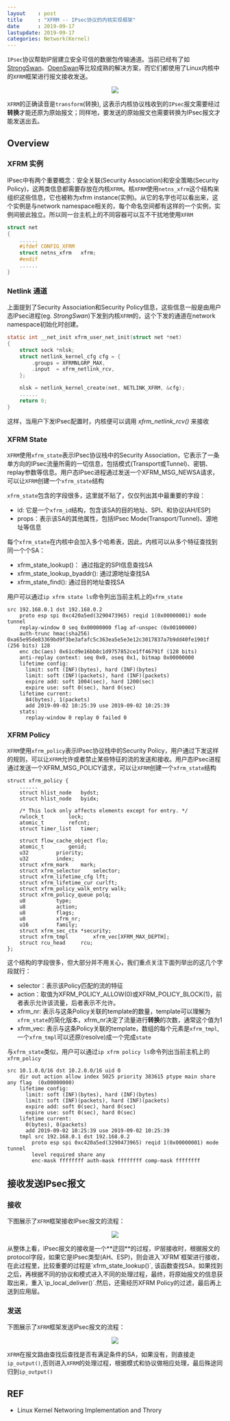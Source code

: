 ```yaml
---
layout    : post
title     : "XFRM -- IPsec协议的内核实现框架"
date      : 2019-09-17
lastupdate: 2019-09-17
categories: Network(Kernel)
---
```


`IPsec`协议帮助IP层建立安全可信的数据包传输通道。当前已经有了如[StrongSwan](https://www.strongswan.org)、[OpenSwan](https://openswan.org/)等比较成熟的解决方案，而它们都使用了Linux内核中的`XFRM`框架进行报文接收发送。

<p align="center"><img src="/assets/img/IPsec-xfrm/strongswan.png"></p>

`XFRM`的正确读音是`transform`(转换), 这表示内核协议栈收到的`IPsec`报文需要经过**转换**才能还原为原始报文；同样地，要发送的原始报文也需要转换为IPsec报文才能发送出去。

## Overview

### XFRM 实例

IPsec中有两个重要概念：安全关联(Security Association)和安全策略(Security Policy)，这两类信息都需要存放在内核`XFRM`。核`XFRM`使用`netns_xfrm`这个结构来组织这些信息，它也被称为xfrm instance(实例)。从它的名字也可以看出来，这个实例是与network namespace相关的，每个命名空间都有这样的一个实例，实例间彼此独立。所以同一台主机上的不同容器可以互不干扰地使用`XFRM`

```c
struct net
{
    ......
    #ifdef CONFIG_XFRM
    struct netns_xfrm	xfrm;
    #endif 
    ......
}
```

### Netlink 通道

上面提到了Security Association和Security Policy信息，这些信息一般是由用户态IPsec进程(eg. *StrongSwan*)下发到内核`XFRM`的，这个下发的通道在network namespace初始化时创建。

```c
static int __net_init xfrm_user_net_init(struct net *net)
{
    struct sock *nlsk;
    struct netlink_kernel_cfg cfg = {
        .groups	= XFRMNLGRP_MAX,
        .input	= xfrm_netlink_rcv,
    };

    nlsk = netlink_kernel_create(net, NETLINK_XFRM, &cfg);
    ......
    return 0;
}
```

这样，当用户下发IPsec配置时，内核便可以调用 *xfrm_netlink_rcv()* 来接收

### XFRM State

`XFRM`使用`xfrm_state`表示IPsec协议栈中的Security Association，它表示了一条单方向的IPsec流量所需的一切信息，包括模式(Transport或Tunnel)、密钥、replay参数等信息。用户态IPsec进程通过发送一个XFRM_MSG_NEWSA请求，可以让`XFRM`创建一个`xfrm_state`结构

`xfrm_state`包含的字段很多，这里就不贴了，仅仅列出其中最重要的字段：

- id: 它是一个`xfrm_id`结构，包含该SA的目的地址、SPI、和协议(AH/ESP) 
- props：表示该SA的其他属性，包括IPsec Mode(Transport/Tunnel)、源地址等信息

每个`xfrm_state`在内核中会加入多个哈希表，因此，内核可以从多个特征查找到同一个个SA：

- xfrm_state_lookup()： 通过指定的SPI信息查找SA
- xfrm_state_lookup_byaddr(): 通过源地址查找SA
- xfrm_state_find(): 通过目的地址查找SA

用户可以通过`ip xfrm state ls`命令列出当前主机上的`xfrm_state`
```shell
src 192.168.0.1 dst 192.168.0.2
    proto esp spi 0xc420a5ed(3290473965) reqid 1(0x00000001) mode tunnel
    replay-window 0 seq 0x00000000 flag af-unspec (0x00100000)
    auth-trunc hmac(sha256) 0xa65e95de83369bd9f3be3afafc5c363ea5e5e3e12c3017837a7b9dd40fe1901f (256 bits) 128
    enc cbc(aes) 0x61cd9e16bb8c1d9757852ce1ff46791f (128 bits)
    anti-replay context: seq 0x0, oseq 0x1, bitmap 0x00000000
    lifetime config:
      limit: soft (INF)(bytes), hard (INF)(bytes)
      limit: soft (INF)(packets), hard (INF)(packets)
      expire add: soft 1004(sec), hard 1200(sec)
      expire use: soft 0(sec), hard 0(sec)
    lifetime current:
      84(bytes), 1(packets)
      add 2019-09-02 10:25:39 use 2019-09-02 10:25:39
    stats:
      replay-window 0 replay 0 failed 0
```

### XFRM Policy

`XFRM`使用`xfrm_policy`表示IPsec协议栈中的Security Policy，用户通过下发这样的规则，可以让`XFRM`允许或者禁止某些特征的流的发送和接收。用户态IPsec进程通过发送一个XFRM_MSG_POLICY请求，可以让`XFRM`创建一个`xfrm_state`结构

```
struct xfrm_policy {
    ......
    struct hlist_node	bydst;
    struct hlist_node	byidx;

    /* This lock only affects elements except for entry. */
    rwlock_t		lock;
    atomic_t		refcnt;
    struct timer_list	timer;

    struct flow_cache_object flo;
    atomic_t		genid;
    u32			priority;
    u32			index;
    struct xfrm_mark	mark;
    struct xfrm_selector	selector;
    struct xfrm_lifetime_cfg lft;
    struct xfrm_lifetime_cur curlft;
    struct xfrm_policy_walk_entry walk;
    struct xfrm_policy_queue polq;
    u8			type;
    u8			action;
    u8			flags;
    u8			xfrm_nr;
    u16			family;
    struct xfrm_sec_ctx	*security;
    struct xfrm_tmpl       	xfrm_vec[XFRM_MAX_DEPTH];
    struct rcu_head		rcu;
};
```

这个结构的字段很多，但大部分并不用关心，我们重点关注下面列举出的这几个字段就行：
- selector：表示该Policy匹配的流的特征
- action：取值为XFRM_POLICY_ALLOW(0)或XFRM_POLICY_BLOCK(1)，前者表示允许该流量，后者表示不允许。
- xfrm_nr: 表示与这条Policy关联的template的数量，template可以理解为`xfrm_state`的简化版本，xfrm_nr决定了流量进行**转换**的次数，通常这个值为1
- xfrm_vec: 表示与这条Policy关联的template，数组的每个元素是`xfrm_tmpl`, 一个`xfrm_tmpl`可以还原(resolve)成一个完成`state`

与`xfrm_state`类似，用户可以通过`ip xfrm policy ls`命令列出当前主机上的`xfrm_policy`
```shell
src 10.1.0.0/16 dst 10.2.0.0/16 uid 0
    dir out action allow index 5025 priority 383615 ptype main share any flag  (0x00000000)
    lifetime config:
      limit: soft (INF)(bytes), hard (INF)(bytes)
      limit: soft (INF)(packets), hard (INF)(packets)
      expire add: soft 0(sec), hard 0(sec)
      expire use: soft 0(sec), hard 0(sec)
    lifetime current:
      0(bytes), 0(packets)
      add 2019-09-02 10:25:39 use 2019-09-02 10:25:39
    tmpl src 192.168.0.1 dst 192.168.0.2
        proto esp spi 0xc420a5ed(3290473965) reqid 1(0x00000001) mode tunnel
        level required share any 
        enc-mask ffffffff auth-mask ffffffff comp-mask ffffffff
```

## 接收发送IPsec报文

### 接收

下图展示了`XFRM`框架接收IPsec报文的流程：


<p align="center"><img src="/assets/img/IPsec-xfrm/rx.PNG"></p>
从整体上看，IPsec报文的接收是一个**迂回**的过程，IP层接收时，根据报文的protocol字段，如果它是IPsec类型(AH、ESP)，则会进入`XFRM`框架进行接收，在此过程里，比较重要的过程是`xfrm_state_lookup()`, 该函数查找SA，如果找到之后，再根据不同的协议和模式进入不同的处理过程，最终，将原始报文的信息获取出来，重入`ip_local_deliver()`.然后，还需经历XFRM Policy的过滤，最后再上送到应用层。

### 发送

下图展示了`XFRM`框架发送IPsec报文的流程：

<p align="center"><img src="/assets/img/IPsec-xfrm/tx.PNG"></p>

`XFRM`在报文路由查找后查找是否有满足条件的SA，如果没有，则直接走`ip_output()`,否则进入`XFRM`的处理过程，根据模式和协议做相应处理，最后殊途同归到`ip_output()`

## REF

- Linux Kernel Networing Implementation and Throry




